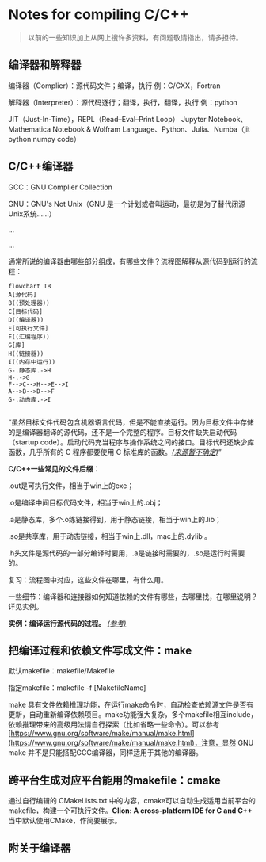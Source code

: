 # Notes for compiling C/C++

> 以前的一些知识加上从网上搜许多资料，有问题敬请指出，请多担待。

## 编译器和解释器

编译器（Complier）：源代码文件；编译，执行
例：C/CXX，Fortran

解释器（Interpreter）：源代码逐行；翻译，执行，翻译，执行
例：python

JIT（Just-In-Time），REPL（Read–Eval–Print Loop）
Jupyter Notebook、Mathematica Notebook & Wolfram Language、Python、Julia、Numba（jit python numpy code）

## C/C++编译器

GCC：GNU Complier Collection

GNU：GNU's Not Unix（GNU 是一个计划或者叫运动，最初是为了替代闭源Unix系统......）

...

...

通常所说的编译器由哪些部分组成，有哪些文件？流程图解释从源代码到运行的流程：



```mermaid
flowchart TB
A[源代码]
B((预处理器))
C[目标代码]
D((编译器))
E[可执行文件]
F((汇编程序))
G[库]
H((链接器))
I((内存中运行))
G-.静态库.->H
H-.->G
F-->C-->H-->E-->I
A-->B-->D-->F
G-.动态库.->I


```

“虽然目标文件代码包含机器语言代码，但是不能直接运行。因为目标文件中存储的是编译器翻译的源代码，还不是一个完整的程序。目标文件缺失启动代码（startup code）。启动代码充当程序与操作系统之间的接口。目标代码还缺少库函数，几乎所有的 C 程序都要使用 C 标准库的函数。[*(来源暂不确定)*]()”

**C/C++一些常见的文件后缀：**

.out是可执行文件，相当于win上的exe； 

.o是编译中间目标代码文件，相当于win上的.obj； 

.a是静态库，多个.o练链接得到，用于静态链接，相当于win上的.lib； 

.so是共享库，用于动态链接，相当于win上.dll，mac上的.dylib 。

.h头文件是源代码的一部分编译时要用，.a是链接时需要的，.so是运行时需要的。

复习：流程图中对应，这些文件在哪里，有什么用。

一些细节：编译器和连接器如何知道依赖的文件有哪些，去哪里找，在哪里说明？详见实例。

**实例：编译运行源代码的过程。** [*(参考)*](https://cloud.tencent.com/developer/article/1531843)

## 把编译过程和依赖文件写成文件：make

默认makefile：makefile/Makefile

指定makefile：makefile -f [MakefileName]

make 具有文件依赖推理功能，在运行make命令时，自动检查依赖源文件是否有更新，自动重新编译依赖项目。make功能强大复杂，多个makefile相互include，依赖推理带来的高级用法请自行探索（比如省略一些命令）。可以参考[https://www.gnu.org/software/make/manual/make.html](https://www.gnu.org/software/make/manual/make.html)，注意，显然 GNU make 并不是只能搭配GCC编译器，同样适用于其他的编译器。

## **跨平台**生成对应平台能用的makefile：cmake

通过自行编辑的 CMakeLists.txt 中的内容，cmake可以自动生成适用当前平台的makefile，构建一个可执行文件。**Clion: A cross-platform IDE for C and C++** 当中默认使用CMake，作简要展示。

## 附关于编译器

